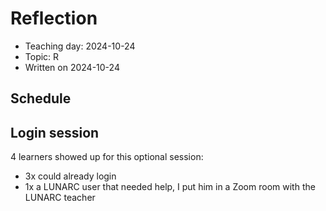 # Reflection

 * Teaching day: 2024-10-24
 * Topic: R
 * Written on 2024-10-24

## Schedule

## Login session

4 learners showed up for this optional session:

- 3x could already login
- 1x a LUNARC user that needed help, I put him in a Zoom room with the LUNARC
  teacher
